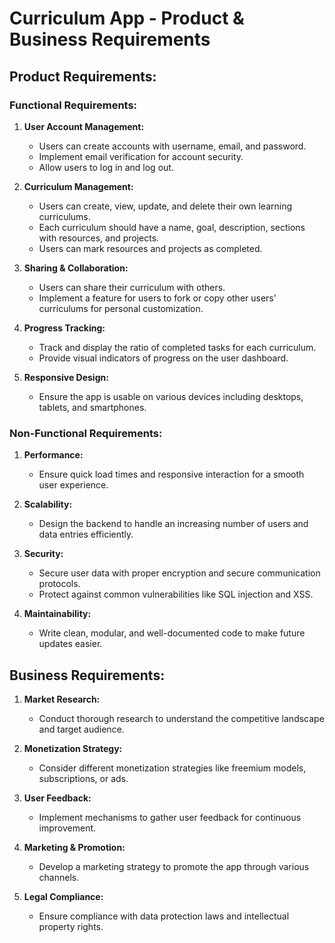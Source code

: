 # Curriculum App - Product & Business Requirements

## Product Requirements:

### Functional Requirements:

1. **User Account Management:**
   - Users can create accounts with username, email, and password.
   - Implement email verification for account security.
   - Allow users to log in and log out.

2. **Curriculum Management:**
   - Users can create, view, update, and delete their own learning curriculums.
   - Each curriculum should have a name, goal, description, sections with resources, and projects.
   - Users can mark resources and projects as completed.

3. **Sharing & Collaboration:**
   - Users can share their curriculum with others.
   - Implement a feature for users to fork or copy other users' curriculums for personal customization.

4. **Progress Tracking:**
   - Track and display the ratio of completed tasks for each curriculum.
   - Provide visual indicators of progress on the user dashboard.

5. **Responsive Design:**
   - Ensure the app is usable on various devices including desktops, tablets, and smartphones.

### Non-Functional Requirements:

1. **Performance:**
   - Ensure quick load times and responsive interaction for a smooth user experience.

2. **Scalability:**
   - Design the backend to handle an increasing number of users and data entries efficiently.

3. **Security:**
   - Secure user data with proper encryption and secure communication protocols.
   - Protect against common vulnerabilities like SQL injection and XSS.

4. **Maintainability:**
   - Write clean, modular, and well-documented code to make future updates easier.

## Business Requirements:

1. **Market Research:**
   - Conduct thorough research to understand the competitive landscape and target audience.

2. **Monetization Strategy:**
   - Consider different monetization strategies like freemium models, subscriptions, or ads.

3. **User Feedback:**
   - Implement mechanisms to gather user feedback for continuous improvement.

4. **Marketing & Promotion:**
   - Develop a marketing strategy to promote the app through various channels.

5. **Legal Compliance:**
   - Ensure compliance with data protection laws and intellectual property rights.
